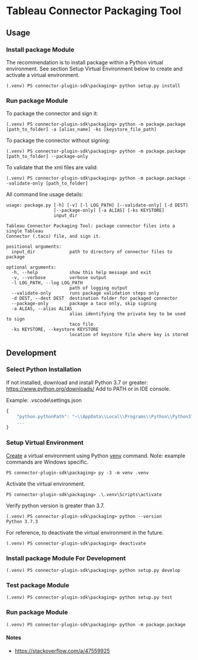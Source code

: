 # Tableau Connector Packaging Tool

## Usage

### Install package Module
The recommendation is to install package within a Python virtual environment. See section Setup Virtual Environment below to create and activate a virtual environment.

```
(.venv) PS connector-plugin-sdk\packaging> python setup.py install
```

### Run package Module

To package the connector and sign it:
```
(.venv) PS connector-plugin-sdk\packaging> python -m package.package [path_to_folder] -a [alias_name] -ks [keystore_file_path]
```

To package the connector without signing:
```
(.venv) PS connector-plugin-sdk\packaging> python -m package.package [path_to_folder] --package-only
```

To validate that the xml files are valid:
```
(.venv) PS connector-plugin-sdk\packaging> python -m package.package --validate-only [path_to_folder]
```

All command line usage details:
```
usage: package.py [-h] [-v] [-l LOG_PATH] [--validate-only] [-d DEST]
                  [--package-only] [-a ALIAS] [-ks KEYSTORE]
                  input_dir

Tableau Connector Packaging Tool: package connector files into a single Tableau
Connector (.taco) file, and sign it.

positional arguments:
  input_dir             path to directory of connector files to package

optional arguments:
  -h, --help            show this help message and exit
  -v, --verbose         verbose output
  -l LOG_PATH, --log LOG_PATH
                        path of logging output
  --validate-only       runs package validation steps only
  -d DEST, --dest DEST  destination folder for packaged connector
  --package-only        package a taco only, skip signing
  -a ALIAS, --alias ALIAS
                        alias identifying the private key to be used to sign
                        taco file
  -ks KEYSTORE, --keystore KEYSTORE
                        location of keystore file where key is stored
```

## Development

### Select Python Installation
If not installed, download and install Python 3.7 or greater: https://www.python.org/downloads/  Add to PATH or in IDE console.

Example: .vscode\settings.json
```javascript
{
    "python.pythonPath": "~\\AppData\\Local\\Programs\\Python\\Python37-32\\python.exe",
    ...
}
```
### Setup Virtual Environment
[Create]((https://packaging.python.org/tutorials/installing-packages/#creating-virtual-environments)) a virtual environment using Python [venv](https://docs.python.org/3/library/venv.html) command. Note: example commands are Windows specific.
```
PS connector-plugin-sdk\packaging> py -3 -m venv .venv
```

Activate the virtual environment.
```
PS connector-plugin-sdk\packaging> .\.venv\Scripts\activate
```

Verify python version is greater than 3.7.
```
(.venv) PS connector-plugin-sdk\packaging> python --version
Python 3.7.3
```

For reference, to deactivate the virtual environment in the future.
```
(.venv) PS connector-plugin-sdk\packaging> deactivate
```

### Install package Module For Development
```
(.venv) PS connector-plugin-sdk\packaging> python setup.py develop
```

### Test package Module

```
(.venv) PS connector-plugin-sdk\packaging> python setup.py test
```

### Run package Module

```
(.venv) PS connector-plugin-sdk\packaging> python -m package.package
```

#### Notes
- https://stackoverflow.com/a/47559925
